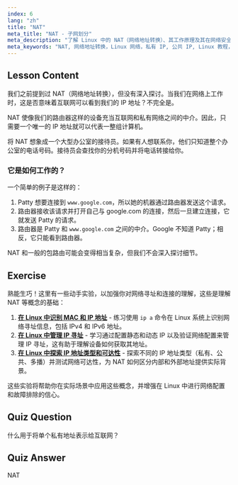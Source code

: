 ```yaml
---
index: 6
lang: "zh"
title: "NAT"
meta_title: "NAT - 子网划分"
meta_description: "了解 Linux 中的 NAT（网络地址转换）、其工作原理及其在网络安全中的作用。理解私有 IP 与公共 IP。Linux 网络指南。"
meta_keywords: "NAT, 网络地址转换，Linux 网络，私有 IP, 公共 IP, Linux 教程，初学者指南"
---
```


## Lesson Content

我们之前提到过 NAT（网络地址转换），但没有深入探讨。当我们在网络上工作时，这是否意味着互联网可以看到我们的 IP 地址？不完全是。

NAT 使像我们的路由器这样的设备充当互联网和私有网络之间的中介。因此，只需要一个唯一的 IP 地址就可以代表一整组计算机。

将 NAT 想象成一个大型办公室的接待员。如果有人想联系你，他们只知道整个办公室的电话号码。接待员会查找你的分机号码并将电话转接给你。

### 它是如何工作的？

一个简单的例子是这样的：

1. Patty 想要连接到 `www.google.com`，所以她的机器通过路由器发送这个请求。
2. 路由器接收该请求并打开自己与 google.com 的连接，然后一旦建立连接，它就发送 Patty 的请求。
3. 路由器是 Patty 和 `www.google.com` 之间的中介。Google 不知道 Patty；相反，它只能看到路由器。

NAT 和一般的包路由可能会变得相当复杂，但我们不会深入探讨细节。

## Exercise

熟能生巧！这里有一些动手实验，以加强你对网络寻址和连接的理解，这些是理解 NAT 等概念的基础：

1. **[在 Linux 中识别 MAC 和 IP 地址](https://labex.io/zh/labs/comptia-identify-mac-and-ip-addresses-in-linux-592731)** - 练习使用 `ip a` 命令在 Linux 系统上识别网络寻址信息，包括 IPv4 和 IPv6 地址。
2. **[在 Linux 中管理 IP 寻址](https://labex.io/zh/labs/comptia-manage-ip-addressing-in-linux-592736)** - 学习通过配置静态和动态 IP 以及验证网络配置来管理 IP 寻址，这有助于理解设备如何获取其地址。
3. **[在 Linux 中探索 IP 地址类型和可达性](https://labex.io/zh/labs/comptia-explore-ip-address-types-and-reachability-in-linux-592780)** - 探索不同的 IP 地址类型（私有、公共、多播）并测试网络可达性，为 NAT 如何区分内部和外部地址提供实际背景。

这些实验将帮助你在实际场景中应用这些概念，并增强在 Linux 中进行网络配置和故障排除的信心。

## Quiz Question

什么用于将单个私有地址表示给互联网？

## Quiz Answer

NAT
